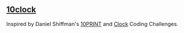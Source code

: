 ## [10clock](https://hikaruaikawa.github.io/10clock/)

Inspired by Daniel Shiffman's [10PRINT](https://www.youtube.com/watch?v=bEyTZ5ZZxZs) and [Clock](https://www.youtube.com/watch?v=E4RyStef-gY) Coding Challenges.
